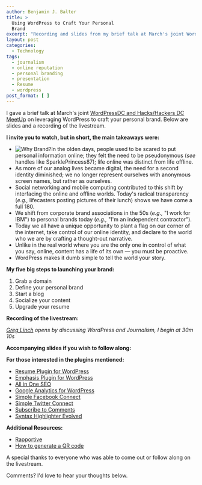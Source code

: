 ```yaml
---
author: Benjamin J. Balter
title: >
  Using WordPress to Craft Your Personal
  Brand
excerpt: "Recording and slides from my brief talk at March's joint WordCampDC and Hacks/Hackers DC MeetUp on leveraging WordPress to craft your personal brand."
layout: post
categories:
  - Technology
tags:
  - journalism
  - online reputation
  - personal branding
  - presentation
  - Resume
  - wordpress
post_format: [ ]
---
```

I gave a brief talk at March's joint [WordPressDC and Hacks/Hackers DC MeetUp][1] on leveraging WordPress to craft your personal brand. Below are slides and a recording of the livestream.

**I invite you to watch, but in short, the main takeaways were:**

*   ![Why Brand?][2]In the olden days, people used to be scared to put personal information online; they felt the need to be pseudonymous (*see* handles like SparklePrincess87); life online was distinct from life offline.
*   As more of our analog lives became digital, the need for a second identity diminished; we no longer represent ourselves with anonymous screen names, but rather as ourselves.
*   Social networking and mobile computing contributed to this shift by interfacing the online and offline worlds. Today's radical transparency (*e.g.,* lifecasters posting pictures of their lunch) shows we have come a full 180.
*   We shift from corporate brand associations in the 50s (*e.g.,* "I work for IBM") to personal brands today (*e.g.,* "I'm an independent contractor").
*   Today we all have a unique opportunity to plant a flag on our corner of the internet, take control of our online identity, and declare to the world who we are by crafting a thought-out narrative.
*   Unlike in the real world where you are the only one in control of what you say, online, content has a life of its own — you must be proactive.
*   WordPress makes it dumb simple to tell the world your story.

**My five big steps to launching your brand:**

1.  Grab a domain
2.  Define your personal brand
3.  Start a blog
4.  Socialize your content
5.  Upgrade your resume

**Recording of the livestream:**

*[Greg Linch][3] opens by discussing WordPress and Journalism, I begin at 30m 10s*



**Accompanying slides if you wish to follow along:**



**For those interested in the plugins mentioned:**

*   [Resume Plugin for WordPress][4]
*   [Emphasis Plugin for WordPress][5]
*   [All in One SEO][6]
*   [Google Analytics for WordPress][7]
*   [Simple Facebook Connect][8]
*   [Simple Twitter Connect][9]
*   [Subscribe to Comments][10]
*   [Syntax Highlighter Evolved][11]

**Additional Resources:**

*   [Rapportive][12]
*   [How to generate a QR code][13]

A special thanks to everyone who was able to come out or follow along on the livestream.

Comments? I'd love to hear your thoughts below.

 [1]: http://www.meetup.com/wordpressdc/events/16178194/
 [2]: http://ben.balter.com/wp-content/uploads/2011/03/branding-300x224.png "Why Brand?"
 [3]: http://www.greglinch.com/
 [4]: http://ben.balter.com/2010/09/12/wordpress-resume-plugin/ "WordPress Resume Plugin"
 [5]: http://ben.balter.com/2011/01/11/wordpress-emphasis-plugin/ "WordPress Emphasis Plugin: Highlight and Permalink Text"
 [6]: http://wordpress.org/extend/plugins/all-in-one-seo-pack/
 [7]: http://yoast.com/wordpress/google-analytics/
 [8]: http://wordpress.org/extend/plugins/simple-facebook-connect/
 [9]: http://wordpress.org/extend/plugins/simple-twitter-connect/
 [10]: http://wordpress.org/extend/plugins/subscribe-to-comments/
 [11]: http://wordpress.org/extend/plugins/syntaxhighlighter/
 [12]: http://rapportive.com/
 [13]: http://thenextweb.com/socialmedia/2010/10/13/bit-ly-now-lets-you-add-qr-codes-to-links-in-seconds/